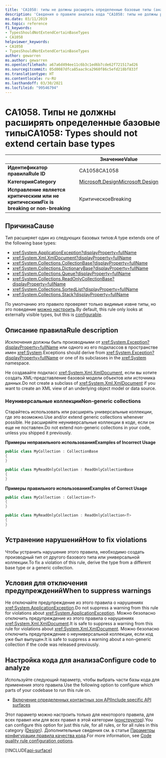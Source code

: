 ```yaml
---
title: 'CA1058: типы не должны расширять определенные базовые типы (анализ кода)'
description: 'Сведения о правиле анализа кода "CA1058: типы не должны расширять определенные базовые типы"'
ms.date: 03/11/2019
ms.topic: reference
f1_keywords:
- TypesShouldNotExtendCertainBaseTypes
- CA1058
helpviewer_keywords:
- CA1058
- TypesShouldNotExtendCertainBaseTypes
author: gewarren
ms.author: gewarren
ms.openlocfilehash: a67a6d494ee11c6b3c1ed6b7cde62f721517ad26
ms.sourcegitcommit: 05d0087dfca85aac9ca2960f86c5efd218bf833f
ms.translationtype: HT
ms.contentlocale: ru-RU
ms.lasthandoff: 03/30/2021
ms.locfileid: "99546794"
---
```

# <a name="ca1058-types-should-not-extend-certain-base-types"></a><span data-ttu-id="362af-103">CA1058. Типы не должны расширять определенные базовые типы</span><span class="sxs-lookup"><span data-stu-id="362af-103">CA1058: Types should not extend certain base types</span></span>

| | <span data-ttu-id="362af-104">Значение</span><span class="sxs-lookup"><span data-stu-id="362af-104">Value</span></span> |
|-|-|
| <span data-ttu-id="362af-105">**Идентификатор правила**</span><span class="sxs-lookup"><span data-stu-id="362af-105">**Rule ID**</span></span> |<span data-ttu-id="362af-106">CA1058</span><span class="sxs-lookup"><span data-stu-id="362af-106">CA1058</span></span>|
| <span data-ttu-id="362af-107">**Категория**</span><span class="sxs-lookup"><span data-stu-id="362af-107">**Category**</span></span> |[<span data-ttu-id="362af-108">Microsoft.Design</span><span class="sxs-lookup"><span data-stu-id="362af-108">Microsoft.Design</span></span>](design-warnings.md)|
| <span data-ttu-id="362af-109">**Исправление является критическим или не критическим**</span><span class="sxs-lookup"><span data-stu-id="362af-109">**Fix is breaking or non-breaking**</span></span> |<span data-ttu-id="362af-110">Критическое</span><span class="sxs-lookup"><span data-stu-id="362af-110">Breaking</span></span>|

## <a name="cause"></a><span data-ttu-id="362af-111">Причина</span><span class="sxs-lookup"><span data-stu-id="362af-111">Cause</span></span>

<span data-ttu-id="362af-112">Тип расширяет один из следующих базовых типов:</span><span class="sxs-lookup"><span data-stu-id="362af-112">A type extends one of the following base types:</span></span>

- <xref:System.ApplicationException?displayProperty=fullName>
- <xref:System.Xml.XmlDocument?displayProperty=fullName>
- <xref:System.Collections.CollectionBase?displayProperty=fullName>
- <xref:System.Collections.DictionaryBase?displayProperty=fullName>
- <xref:System.Collections.Queue?displayProperty=fullName>
- <xref:System.Collections.ReadOnlyCollectionBase?displayProperty=fullName>
- <xref:System.Collections.SortedList?displayProperty=fullName>
- <xref:System.Collections.Stack?displayProperty=fullName>

<span data-ttu-id="362af-113">По умолчанию это правило проверяет только видимые извне типы, но это поведение [можно настроить](#configure-code-to-analyze).</span><span class="sxs-lookup"><span data-stu-id="362af-113">By default, this rule only looks at externally visible types, but this is [configurable](#configure-code-to-analyze).</span></span>

## <a name="rule-description"></a><span data-ttu-id="362af-114">Описание правила</span><span class="sxs-lookup"><span data-stu-id="362af-114">Rule description</span></span>

<span data-ttu-id="362af-115">Исключения должны быть производными от <xref:System.Exception?displayProperty=fullName> или одного из его подклассов в пространстве имен <xref:System>.</span><span class="sxs-lookup"><span data-stu-id="362af-115">Exceptions should derive from <xref:System.Exception?displayProperty=fullName> or one of its subclasses in the <xref:System> namespace.</span></span>

<span data-ttu-id="362af-116">Не создавайте подкласс <xref:System.Xml.XmlDocument>, если вы хотите создать XML-представление базовой модели объектов или источника данных.</span><span class="sxs-lookup"><span data-stu-id="362af-116">Do not create a subclass of <xref:System.Xml.XmlDocument> if you want to create an XML view of an underlying object model or data source.</span></span>

### <a name="non-generic-collections"></a><span data-ttu-id="362af-117">Неуниверсальные коллекции</span><span class="sxs-lookup"><span data-stu-id="362af-117">Non-generic collections</span></span>

<span data-ttu-id="362af-118">Старайтесь использовать или расширять универсальные коллекции, где это возможно.</span><span class="sxs-lookup"><span data-stu-id="362af-118">Use and/or extend generic collections whenever possible.</span></span> <span data-ttu-id="362af-119">Не расширяйте неуниверсальные коллекции в коде, если он еще не поставлен.</span><span class="sxs-lookup"><span data-stu-id="362af-119">Do not extend non-generic collections in your code, unless you shipped it previously.</span></span>

<span data-ttu-id="362af-120">**Примеры неправильного использования**</span><span class="sxs-lookup"><span data-stu-id="362af-120">**Examples of Incorrect Usage**</span></span>

```csharp
public class MyCollection : CollectionBase
{
}

public class MyReadOnlyCollection : ReadOnlyCollectionBase
{
}
```

<span data-ttu-id="362af-121">**Примеры правильного использования**</span><span class="sxs-lookup"><span data-stu-id="362af-121">**Examples of Correct Usage**</span></span>

```csharp
public class MyCollection : Collection<T>
{
}

public class MyReadOnlyCollection : ReadOnlyCollection<T>
{
}
```

## <a name="how-to-fix-violations"></a><span data-ttu-id="362af-122">Устранение нарушений</span><span class="sxs-lookup"><span data-stu-id="362af-122">How to fix violations</span></span>

<span data-ttu-id="362af-123">Чтобы устранить нарушение этого правила, необходимо создать производный тип от другого базового типа или универсальной коллекции.</span><span class="sxs-lookup"><span data-stu-id="362af-123">To fix a violation of this rule, derive the type from a different base type or a generic collection.</span></span>

## <a name="when-to-suppress-warnings"></a><span data-ttu-id="362af-124">Условия для отключения предупреждений</span><span class="sxs-lookup"><span data-stu-id="362af-124">When to suppress warnings</span></span>

<span data-ttu-id="362af-125">Не отключайте предупреждение из этого правила о нарушениях <xref:System.ApplicationException>.</span><span class="sxs-lookup"><span data-stu-id="362af-125">Do not suppress a warning from this rule for violations about <xref:System.ApplicationException>.</span></span> <span data-ttu-id="362af-126">Можно безопасно отключить предупреждение из этого правила о нарушениях <xref:System.Xml.XmlDocument>.</span><span class="sxs-lookup"><span data-stu-id="362af-126">It is safe to suppress a warning from this rule for violations about <xref:System.Xml.XmlDocument>.</span></span> <span data-ttu-id="362af-127">Можно безопасно отключить предупреждение о неуниверсальной коллекции, если код уже был выпущен.</span><span class="sxs-lookup"><span data-stu-id="362af-127">It is safe to suppress a warning about a non-generic collection if the code was released previously.</span></span>

## <a name="configure-code-to-analyze"></a><span data-ttu-id="362af-128">Настройка кода для анализа</span><span class="sxs-lookup"><span data-stu-id="362af-128">Configure code to analyze</span></span>

<span data-ttu-id="362af-129">Используйте следующий параметр, чтобы выбрать части базы кода для применения этого правила.</span><span class="sxs-lookup"><span data-stu-id="362af-129">Use the following option to configure which parts of your codebase to run this rule on.</span></span>

- [<span data-ttu-id="362af-130">Включение определенных контактных зон API</span><span class="sxs-lookup"><span data-stu-id="362af-130">Include specific API surfaces</span></span>](#include-specific-api-surfaces)

<span data-ttu-id="362af-131">Этот параметр можно настроить только для некоторого правила, для всех правил или для всех правил в этой категории ([конструктор](design-warnings.md)).</span><span class="sxs-lookup"><span data-stu-id="362af-131">You can configure this option for just this rule, for all rules, or for all rules in this category ([Design](design-warnings.md)).</span></span> <span data-ttu-id="362af-132">Дополнительные сведения см. в статье [Параметры конфигурации правила качества кода](../code-quality-rule-options.md).</span><span class="sxs-lookup"><span data-stu-id="362af-132">For more information, see [Code quality rule configuration options](../code-quality-rule-options.md).</span></span>

[!INCLUDE[api-surface](~/includes/code-analysis/api-surface.md)]
